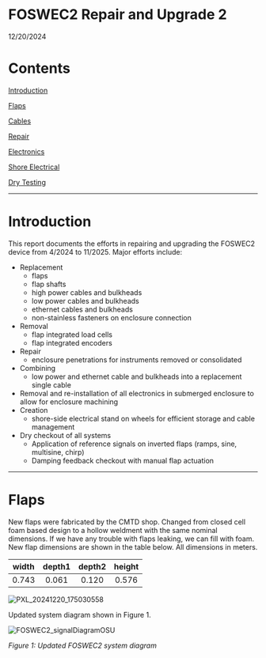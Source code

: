 # FOSWEC2 Repair and Upgrade 2

12/20/2024

# Contents

[Introduction](#introduction)

[Flaps](#flaps)

[Cables](#cables)

[Repair](#repair)

[Electronics](#electronics)

[Shore Electrical](#shoreelectrical)

[Dry Testing](#drytesting)

---

# Introduction

This report documents the efforts in repairing and upgrading the FOSWEC2 device from 4/2024 to 11/2025. Major efforts include:

- Replacement 
	- flaps 
	- flap shafts
	- high power cables and bulkheads
	- low power cables and bulkheads
	- ethernet cables and bulkheads
	- non-stainless fasteners on enclosure connection
- Removal
	- flap integrated load cells
	- flap integrated encoders
- Repair 
	- enclosure penetrations for instruments removed or consolidated
- Combining
	- low power and ethernet cable and bulkheads into a replacement single cable
- Removal and re-installation of all electronics in submerged enclosure to allow for enclosure machining
- Creation 
	- shore-side electrical stand on wheels for efficient storage and cable management
- Dry checkout of all systems
	- Application of reference signals on inverted flaps (ramps, sine, multisine, chirp)
	- Damping feedback checkout with manual flap actuation

---

# Flaps
New flaps were fabricated by the CMTD shop.  Changed from closed cell foam based design to a hollow weldment with the 
same nominal dimensions.  If we have any trouble with flaps leaking, we can fill with foam.  New flap dimensions are 
shown in the table below.  All dimensions in meters.


| width | depth1 | depth2 | height |
| :---: | :----: | :----: | :----: |
| 0.743 | 0.061  | 0.120  | 0.576  |


![PXL_20241220_175030558](https://github.com/user-attachments/assets/36b68fce-775f-45b0-895f-153d6bbe6fa9)



Updated system diagram shown in Figure 1.

![FOSWEC2_signalDiagramOSU](https://github.com/PMEC-OSU/FOSWEC2/assets/12175532/06239213-2808-4c4b-a724-913d889dfca2)

_Figure 1: Updated FOSWEC2 system diagram_

#
